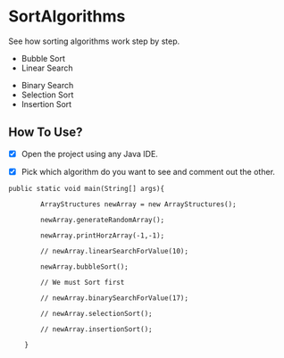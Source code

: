 # SortAlgorithms

See how sorting algorithms work step by step.

- Bubble Sort
- Linear Search
* Binary Search
* Selection Sort
* Insertion Sort

## How To Use?

- [x] Open the project using any Java IDE.

- [x] Pick which algorithm do you want to see and comment out the other.

```
public static void main(String[] args){

        ArrayStructures newArray = new ArrayStructures();

        newArray.generateRandomArray();

        newArray.printHorzArray(-1,-1);

        // newArray.linearSearchForValue(10);

        newArray.bubbleSort();

        // We must Sort first

        // newArray.binarySearchForValue(17);

        // newArray.selectionSort();

        // newArray.insertionSort();

    }
```

